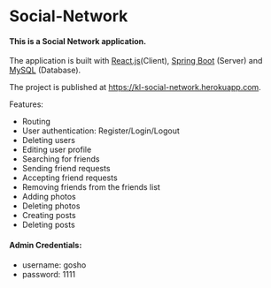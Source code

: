 # Social-Network

#### This is a Social Network application.

The application is built with [React.js](https://reactjs.org/)(Client), [Spring Boot](http://spring.io/projects/spring-boot) (Server) and [MySQL](https://www.mysql.com/) (Database).

The project is published at https://kl-social-network.herokuapp.com.

Features:
- Routing
- User authentication: Register/Login/Logout
- Deleting users
- Editing user profile
- Searching for friends
- Sending friend requests
- Accepting friend requests
- Removing friends from the friends list
- Adding photos
- Deleting photos
- Creating posts
- Deleting posts

#### Admin Credentials:
- username: gosho
- password: 1111
